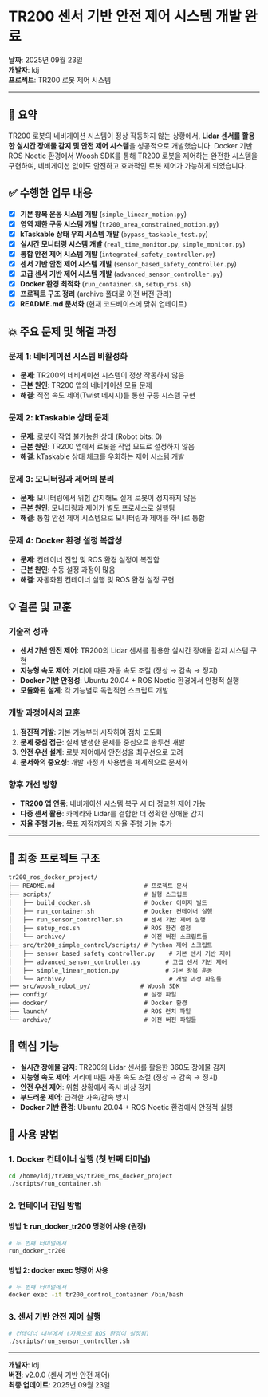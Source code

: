 # TR200 센서 기반 안전 제어 시스템 개발 완료

**날짜**: 2025년 09월 23일  
**개발자**: ldj  
**프로젝트**: TR200 로봇 제어 시스템  

---

## 🚀 요약

TR200 로봇의 네비게이션 시스템이 정상 작동하지 않는 상황에서, **Lidar 센서를 활용한 실시간 장애물 감지 및 안전 제어 시스템**을 성공적으로 개발했습니다. Docker 기반 ROS Noetic 환경에서 Woosh SDK를 통해 TR200 로봇을 제어하는 완전한 시스템을 구현하여, 네비게이션 없이도 안전하고 효과적인 로봇 제어가 가능하게 되었습니다.

## ✅ 수행한 업무 내용

- [x] **기본 왕복 운동 시스템 개발** (`simple_linear_motion.py`)
- [x] **영역 제한 구동 시스템 개발** (`tr200_area_constrained_motion.py`)
- [x] **kTaskable 상태 우회 시스템 개발** (`bypass_taskable_test.py`)
- [x] **실시간 모니터링 시스템 개발** (`real_time_monitor.py`, `simple_monitor.py`)
- [x] **통합 안전 제어 시스템 개발** (`integrated_safety_controller.py`)
- [x] **센서 기반 안전 제어 시스템 개발** (`sensor_based_safety_controller.py`)
- [x] **고급 센서 기반 제어 시스템 개발** (`advanced_sensor_controller.py`)
- [x] **Docker 환경 최적화** (`run_container.sh`, `setup_ros.sh`)
- [x] **프로젝트 구조 정리** (archive 폴더로 이전 버전 관리)
- [x] **README.md 문서화** (현재 코드베이스에 맞춰 업데이트)

## 💥 주요 문제 및 해결 과정

### 문제 1: 네비게이션 시스템 비활성화
- **문제**: TR200의 네비게이션 시스템이 정상 작동하지 않음
- **근본 원인**: TR200 앱의 네비게이션 모듈 문제
- **해결**: 직접 속도 제어(Twist 메시지)를 통한 구동 시스템 구현

### 문제 2: kTaskable 상태 문제
- **문제**: 로봇이 작업 불가능한 상태 (Robot bits: 0)
- **근본 원인**: TR200 앱에서 로봇을 작업 모드로 설정하지 않음
- **해결**: kTaskable 상태 체크를 우회하는 제어 시스템 개발

### 문제 3: 모니터링과 제어의 분리
- **문제**: 모니터링에서 위험 감지해도 실제 로봇이 정지하지 않음
- **근본 원인**: 모니터링과 제어가 별도 프로세스로 실행됨
- **해결**: 통합 안전 제어 시스템으로 모니터링과 제어를 하나로 통합

### 문제 4: Docker 환경 설정 복잡성
- **문제**: 컨테이너 진입 및 ROS 환경 설정이 복잡함
- **근본 원인**: 수동 설정 과정이 많음
- **해결**: 자동화된 컨테이너 실행 및 ROS 환경 설정 구현

## 💡 결론 및 교훈

### 기술적 성과
- **센서 기반 안전 제어**: TR200의 Lidar 센서를 활용한 실시간 장애물 감지 시스템 구현
- **지능형 속도 제어**: 거리에 따른 자동 속도 조절 (정상 → 감속 → 정지)
- **Docker 기반 안정성**: Ubuntu 20.04 + ROS Noetic 환경에서 안정적 실행
- **모듈화된 설계**: 각 기능별로 독립적인 스크립트 개발

### 개발 과정에서의 교훈
1. **점진적 개발**: 기본 기능부터 시작하여 점차 고도화
2. **문제 중심 접근**: 실제 발생한 문제를 중심으로 솔루션 개발
3. **안전 우선 설계**: 로봇 제어에서 안전성을 최우선으로 고려
4. **문서화의 중요성**: 개발 과정과 사용법을 체계적으로 문서화

### 향후 개선 방향
- **TR200 앱 연동**: 네비게이션 시스템 복구 시 더 정교한 제어 가능
- **다중 센서 활용**: 카메라와 Lidar를 결합한 더 정확한 장애물 감지
- **자율 주행 기능**: 목표 지점까지의 자율 주행 기능 추가

---

## 📁 최종 프로젝트 구조

```
tr200_ros_docker_project/
├── README.md                         # 프로젝트 문서
├── scripts/                          # 실행 스크립트
│   ├── build_docker.sh               # Docker 이미지 빌드
│   ├── run_container.sh              # Docker 컨테이너 실행
│   ├── run_sensor_controller.sh      # 센서 기반 제어 실행
│   ├── setup_ros.sh                  # ROS 환경 설정
│   └── archive/                      # 이전 버전 스크립트들
├── src/tr200_simple_control/scripts/ # Python 제어 스크립트
│   ├── sensor_based_safety_controller.py    # 기본 센서 기반 제어
│   ├── advanced_sensor_controller.py       # 고급 센서 기반 제어
│   ├── simple_linear_motion.py             # 기본 왕복 운동
│   └── archive/                             # 개발 과정 파일들
├── src/woosh_robot_py/              # Woosh SDK
├── config/                           # 설정 파일
├── docker/                           # Docker 환경
├── launch/                           # ROS 런치 파일
└── archive/                          # 이전 버전 파일들
```

## 🎯 핵심 기능

- **실시간 장애물 감지**: TR200의 Lidar 센서를 활용한 360도 장애물 감지
- **지능형 속도 제어**: 거리에 따른 자동 속도 조절 (정상 → 감속 → 정지)
- **안전 우선 제어**: 위험 상황에서 즉시 비상 정지
- **부드러운 제어**: 급격한 가속/감속 방지
- **Docker 기반 환경**: Ubuntu 20.04 + ROS Noetic 환경에서 안정적 실행

## 🚀 사용 방법

### 1. Docker 컨테이너 실행 (첫 번째 터미널)
```bash
cd /home/ldj/tr200_ws/tr200_ros_docker_project
./scripts/run_container.sh
```

### 2. 컨테이너 진입 방법

#### 방법 1: run_docker_tr200 명령어 사용 (권장)
```bash
# 두 번째 터미널에서
run_docker_tr200
```

#### 방법 2: docker exec 명령어 사용
```bash
# 두 번째 터미널에서
docker exec -it tr200_control_container /bin/bash
```

### 3. 센서 기반 안전 제어 실행
```bash
# 컨테이너 내부에서 (자동으로 ROS 환경이 설정됨)
./scripts/run_sensor_controller.sh
```

---

**개발자**: ldj  
**버전**: v2.0.0 (센서 기반 안전 제어)  
**최종 업데이트**: 2025년 09월 23일
